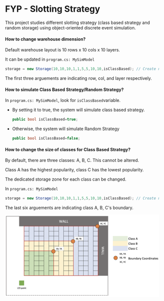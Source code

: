 # FYP - Slotting Strategy

This project studies different slotting strategy (class based strategy and random storage) using object-oriented discrete event simulation. 

#### How to change warehouse dimension?

Default warehouse layout is 10 rows x 10 cols x 10 layers. 

It can be updated in `program.cs: MySimModel`

``` c#
storage = new Storage(10,10,10,1,1,5,5,10,10,isClassBased); // Create new storage  
```

The first three arguements are indicating row, col, and layer respectively.



#### How to simulate Class Based Strategy/Random Strategy?

In `program.cs: MySimModel`, look for `isClassBased`variable. 

+ By setting it to true, the system will simulate class based strategy.

  ``` c#
  public bool isClassBased=true;     
  ```

+ Otherwise, the system will simulate Random Strategy

  ``` c#
  public bool isClassBased=false;     
  ```

#### How to change the size of classes for Class Based Strategy?

By default, there are three classes: A, B, C. This cannot be altered. 

Class A has the highest popularity, class C has the lowest popularity.

The dedicated storage zone for each class can be changed.

In `program.cs: MySimModel`

``` c#
storage = new Storage(10,10,10,1,1,5,5,10,10,isClassBased); // Create new storage  
```

The last six arguements are indicating class A, B, C's boundary.

![BoundaryCoordinates](./Docs/BoundaryCoordinates.png)